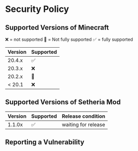 # Security Policy

## Supported Versions of Minecraft
  :x: = not supported
  :black_flag: = Not fully supported
  :white_check_mark: = fully supported

| Version | Supported          |
| ------- | ------------------ |
| 20.4.x   | :white_check_mark: |
| 20.3.x   | :x:                |
| 20.2.x   | :black_flag: |
| < 20.1   | :x:                |

## Supported Versions of Setheria Mod

| Version | Supported          | Release condition    | 
| ------- | ------------------ |----------------------|
| 1.1.0x   | :white_check_mark: | waiting for release | 

## Reporting a Vulnerability
